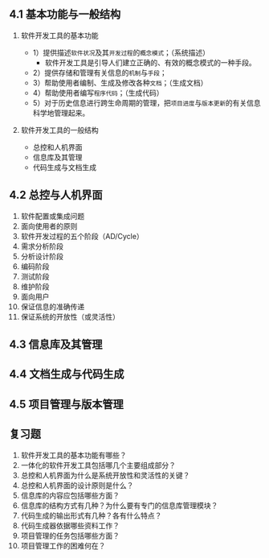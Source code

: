 ## 4.1 基本功能与一般结构

1. 软件开发工具的基本功能

   - 1）提供描述`软件状况`及其`开发过程`的`概念模式`；（系统描述）
     - 软件开发工具是引导人们建立正确的、有效的概念模式的一种手段。
   - 2）提供存储和管理有关信息的`机制`与`手段`；
   - 3）帮助使用者编制、生成及修改各种`文档`；（生成文档）
   - 4）帮助使用者编写`程序代码`；（生成代码）
   - 5）对于历史信息进行跨生命周期的管理，把`项目进度`与`版本更新`的有关信息科学地管理起来。

2. 软件开发工具的一般结构
   - 总控和人机界面
   - 信息库及其管理
   - 代码生成与文档生成

## 4.2 总控与人机界面

1. 软件配置或集成问题
2. 面向使用者的原则
3. 软件开发过程的五个阶段（AD/Cycle）
4. 需求分析阶段
5. 分析设计阶段
6. 编码阶段
7. 测试阶段
8. 维护阶段
9. 面向用户
10. 保证信息的准确传递
11. 保证系统的开放性（或灵活性）

## 4.3 信息库及其管理

## 4.4 文档生成与代码生成

## 4.5 项目管理与版本管理

## 复习题

1. 软件开发工具的基本功能有哪些？
2. 一体化的软件开发工具包括哪几个主要组成部分？
3. 总控和人机界面为什么是系统开放性和灵活性的关键？
4. 总控和人机界面的设计原则是什么？
5. 信息库的内容应包括哪些方面？
6. 信息库的结构方式有几种？为什么要有专门的信息库管理模块？
7. 代码生成的输出形式有几种？各有什么特点？
8. 代码生成器依据哪些资料工作？
9. 项目管理的任务包括哪些方面？
10. 项目管理工作的困难何在？
